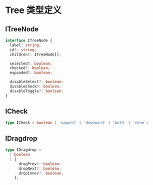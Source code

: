 # Tree 类型定义

## ITreeNode

```ts
interface ITreeNode {
  label: string;
  id?: string;
  children?: ITreeNode[];

  selected?: boolean;
  checked?: boolean;
  expanded?: boolean;

  disableSelect?: boolean;
  disableCheck?: boolean;
  disableToggle?: boolean;
}
```

## ICheck

```ts
type ICheck = boolean | 'upward' | 'downward' | 'both' | 'none';
```

## IDragdrop

```ts
type IDragdrop =
  | boolean
  | {
      dropPrev?: boolean;
      dropNext?: boolean;
      dropInner?: boolean;
    };
```